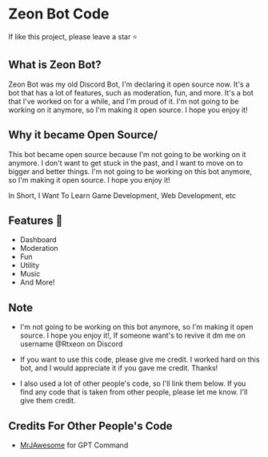 # Zeon Bot Code

If like this project, please leave a star ⭐

## What is Zeon Bot?

Zeon Bot was my old Discord Bot, I'm declaring it open source now. It's a bot that has a lot of features, such as moderation, fun, and more. It's a bot that I've worked on for a while, and I'm proud of it. I'm not going to be working on it anymore, so I'm making it open source. I hope you enjoy it!

## Why it became Open Source/

This bot became open source because I'm not going to be working on it anymore. I don't want to get stuck in the past, and I want to move on to bigger and better things. I'm not going to be working on this bot anymore, so I'm making it open source. I hope you enjoy it!

In Short, I Want To Learn Game Development, Web Development, etc

## Features 💫

- Dashboard
- Moderation
- Fun
- Utility
- Music
- And More!

## Note

- I'm not going to be working on this bot anymore, so I'm making it open source. I hope you enjoy it!, If someone want's to revive it dm me on username @Rtxeon on Discord

- If you want to use this code, please give me credit. I worked hard on this bot, and I would appreciate it if you gave me credit. Thanks!

- I also used a lot of other people's code, so I'll link them below. If you find any code that is taken from other people, please let me know. I'll give them credit.

## Credits For Other People's Code

- [MrJAwesome](https://www.youtube.com/@MrJAwesomeYT) for  GPT Command

